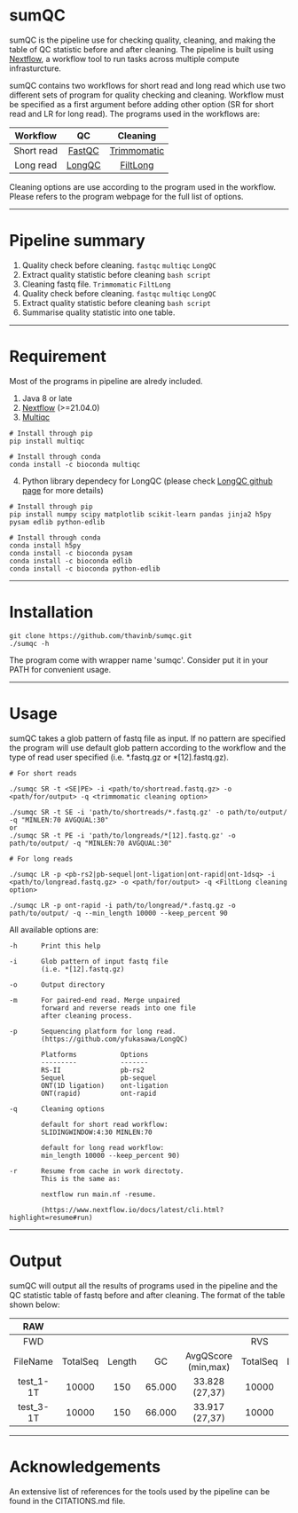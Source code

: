 # sumQC

  sumQC is the pipeline use for checking quality, cleaning, and making the table of QC statistic before and after cleaning. The pipeline is built using [Nextflow](https://www.nextflow.io/), a workflow tool to run tasks across multiple compute infrasturcture.
 
  sumQC contains two workflows for short read and long read which use two different sets of program for quality checking and cleaning. Workflow must be specified as a first argument before adding other option (SR for short read and LR for long read). The programs used in the workflows are: 
  
|Workflow|QC|Cleaning|
|:--:|:--:|:--:|
|Short read|[FastQC](https://github.com/s-andrews/FastQC)|[Trimmomatic](http://www.usadellab.org/cms/?page=trimmomatic)|
|Long read|[LongQC](https://github.com/yfukasawa/LongQC)|[FiltLong](https://github.com/rrwick/Filtlong)|

Cleaning options are use according to the program used in the workflow. Please refers to the  program webpage for the full list of options.

***

# Pipeline summary 

1) Quality check before cleaning. `fastqc` `multiqc` `LongQC`
2) Extract quality statistic before cleaning `bash script`
3) Cleaning fastq file. `Trimmomatic` `FiltLong`
4) Quality check before cleaning. `fastqc` `multiqc` `LongQC`
5) Extract quality statistic before cleaning `bash script`
6) Summarise quality statistic into one table.


***

# Requirement

Most of the programs in pipeline are alredy included.

1. Java 8 or late 
2. [Nextflow](https://www.nextflow.io/) (>=21.04.0)
3. [Multiqc](https://github.com/ewels/MultiQC.git)
```
# Install through pip
pip install multiqc

# Install through conda
conda install -c bioconda multiqc
```
4. Python library dependecy for LongQC (please check [LongQC github page](https://github.com/yfukasawa/LongQC) for more details)
```
# Install through pip
pip install numpy scipy matplotlib scikit-learn pandas jinja2 h5py pysam edlib python-edlib

# Install through conda
conda install h5py
conda install -c bioconda pysam
conda install -c bioconda edlib
conda install -c bioconda python-edlib

```

***

# Installation 

```
git clone https://github.com/thavinb/sumqc.git
./sumqc -h
```
The program come with wrapper name 'sumqc'. Consider put it in your PATH for convenient usage.

***

# Usage 

   sumQC takes a glob pattern of fastq file as input. If no pattern are specified the program will use default glob pattern according to the workflow and the type of read user specified (i.e. *.fastq.gz or *[12].fastq.gz).
    
```
# For short reads

./sumqc SR -t <SE|PE> -i <path/to/shortread.fastq.gz> -o <path/for/output> -q <trimmomatic cleaning option>

./sumqc SR -t SE -i 'path/to/shortreads/*.fastq.gz' -o path/to/output/ -q "MINLEN:70 AVGQUAL:30" 
or 
./sumqc SR -t PE -i 'path/to/longreads/*[12].fastq.gz' -o path/to/output/ -q "MINLEN:70 AVGQUAL:30" 

# For long reads

./sumqc LR -p <pb-rs2|pb-sequel|ont-ligation|ont-rapid|ont-1dsq> -i <path/to/longread.fastq.gz> -o <path/for/output> -q <FiltLong cleaning option>

./sumqc LR -p ont-rapid -i path/to/longread/*.fastq.gz -o path/to/output/ -q --min_length 10000 --keep_percent 90
```


All available options are: 
```
-h      Print this help

-i      Glob pattern of input fastq file
        (i.e. *[12].fastq.gz)

-o      Output directory

-m      For paired-end read. Merge unpaired 
        forward and reverse reads into one file 
        after cleaning process.

-p      Sequencing platform for long read.
        (https://github.com/yfukasawa/LongQC)

        Platforms           Options
        ---------           -------
        RS-II               pb-rs2
        Sequel              pb-sequel
        ONT(1D ligation)    ont-ligation
        ONT(rapid)          ont-rapid

-q      Cleaning options 

        default for short read workflow:
        SLIDINGWINDOW:4:30 MINLEN:70

        default for long read workflow:
        min_length 10000 --keep_percent 90)

-r      Resume from cache in work directoty.
        This is the same as:

        nextflow run main.nf -resume.

        (https://www.nextflow.io/docs/latest/cli.html?highlight=resume#run)
```
***

# Output 

sumQC will output all the results of programs used in the pipeline and the QC statistic table of fastq before and after cleaning. 
The format of the table shown below: 

|RAW|||||||||CLEANED|||||||||||||||||
|:---:|:---:|:---:|:---:|:---:|:---:|:---:|:---:|:---:|:---:|:---:|:---:|:---:|:---:|:---:|:---:|:---:|:---:|:---:|:---:|:---:|:---:|:---:|:---:|:---:|:---:|
|FWD|||||RVS||||PAIRED_FWD||||PAIRED_RVS||||UNPAIRED_FWD||||UNPAIRED_RVS|||||
|FileName|TotalSeq|Length|GC|AvgQScore (min,max)|TotalSeq|Length|GC|AvgQScore (min,max)|TotalSeq|Length|GC|AvgQScore (min,max)|TotalSeq|Length|GC|AvgQScore (min,max)|TotalSeq|Length|GC|AvgQScore (min,max)|TotalSeq|Length|GC|AvgQScore (min,max)|Drop|
|test_1-1T|10000|150|65.000|33.828 (27,37)|10000|150|66.000|31.439 (26,37)|2636 (26.36)|70-150|62.000|35.872 (34,37)|2636 (26.36)|70-150|61.000|35.483 (33,37)|3796 (37.96)|70-150|65.000|35.606 (34,37)|819 (8.19)|70-150|61.000|35.258 (33,37)|10113 (50.565)|
|test_3-1T|10000|150|66.000|33.917 (27,37)|10000|150|66.000|31.542 (26,37)|2900 (29)|70-150|63.000|35.941 (34,37)|2900 (29)|70-150|62.000|35.490 (33,37)|3748 (37.48)|70-150|66.000|35.676 (34,37)|784 (7.84)|70-150|62.000|35.310 (33,37)|9668 (48.34)|

***

# Acknowledgements 

An extensive list of references for the tools used by the pipeline can be found in the CITATIONS.md file.



